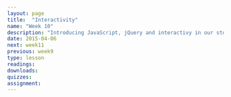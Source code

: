 ```yaml
---
layout: page
title:  "Interactivity"
name: "Week 10"
description: "Introducing JavaScript, jQuery and interactivy in our story designs."
date: 2015-04-06
next: week11
previous: week9
type: lesson
readings: 
downloads: 
quizzes: 
assignment: 
---
```

